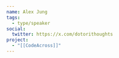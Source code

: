 ```yaml
---
name: Alex Jung
tags:
  - type/speaker
social:
  twitter: https://x.com/dotorithoughts
project:
  - "[[CodeAcross]]"
---
```

